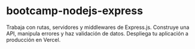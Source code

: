 # bootcamp-nodejs-express
Trabaja con rutas, servidores y middlewares de Express.js. Construye una API, manipula errores y haz validación de datos. Despliega tu aplicación a producción en Vercel.
